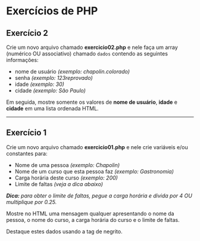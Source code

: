 # Exercícios de PHP


## Exercício 2

Crie um novo arquivo chamado **exercicio02.php** e nele faça um array (numérico OU associativo) chamado `dados` contendo as seguintes informações:

- nome de usuário *(exemplo: chapolin.colorado)*
- senha *(exemplo: 123reprovado)*
- idade *(exemplo: 30)*
- cidade *(exemplo: São Paulo)*

Em seguida, mostre somente os valores de **nome de usuário**, **idade** e **cidade** em uma lista ordenada HTML.

---

## Exercício 1

Crie um novo arquivo chamado **exercicio01.php** e nele crie variáveis e/ou constantes para:

- Nome de uma pessoa *(exemplo: Chapolin)*
- Nome de um curso que esta pessoa faz *(exemplo: Gastronomia)*
- Carga horária deste curso *(exemplo: 200)*
- Limite de faltas *(veja a dica abaixo)*

***Dica:** para obter o limite de faltas, pegue a carga horária e divida por 4 OU multiplique por 0.25.*

Mostre no HTML uma mensagem qualquer apresentando o nome da pessoa, o nome do curso, a carga horária do curso e o limite de faltas.

Destaque estes dados usando a tag de negrito.




